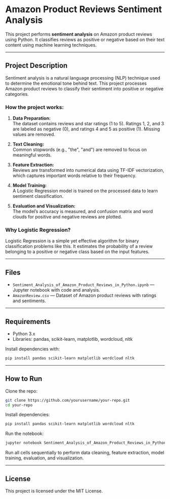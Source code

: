 
# Amazon Product Reviews Sentiment Analysis

This project performs **sentiment analysis** on Amazon product reviews using Python. It classifies reviews as positive or negative based on their text content using machine learning techniques.

---

## Project Description

Sentiment analysis is a natural language processing (NLP) technique used to determine the emotional tone behind text. This project processes Amazon product reviews to classify their sentiment into positive or negative categories.

### How the project works:

1. **Data Preparation:**  
   The dataset contains reviews and star ratings (1 to 5). Ratings 1, 2, and 3 are labeled as negative (0), and ratings 4 and 5 as positive (1). Missing values are removed.

2. **Text Cleaning:**  
   Common stopwords (e.g., "the", "and") are removed to focus on meaningful words.

3. **Feature Extraction:**  
   Reviews are transformed into numerical data using TF-IDF vectorization, which captures important words relative to their frequency.

4. **Model Training:**  
   A Logistic Regression model is trained on the processed data to learn sentiment classification.

5. **Evaluation and Visualization:**  
   The model’s accuracy is measured, and confusion matrix and word clouds for positive and negative reviews are plotted.

### Why Logistic Regression?

Logistic Regression is a simple yet effective algorithm for binary classification problems like this. It estimates the probability of a review belonging to a positive or negative class based on the input features.

---

## Files

- `Sentiment_Analysis_of_Amazon_Product_Reviews_in_Python.ipynb` — Jupyter notebook with code and analysis.  
- `AmazonReview.csv` — Dataset of Amazon product reviews with ratings and sentiments.

---

## Requirements

- Python 3.x  
- Libraries: pandas, scikit-learn, matplotlib, wordcloud, nltk

Install dependencies with:

```bash
pip install pandas scikit-learn matplotlib wordcloud nltk
```

---

## How to Run

Clone the repo:

```bash
git clone https://github.com/yourusername/your-repo.git
cd your-repo
```

Install dependencies:

```bash
pip install pandas scikit-learn matplotlib wordcloud nltk
```

Run the notebook:

```bash
jupyter notebook Sentiment_Analysis_of_Amazon_Product_Reviews_in_Python.ipynb
```

Run all cells sequentially to perform data cleaning, feature extraction, model training, evaluation, and visualization.

---

## License

This project is licensed under the MIT License.
